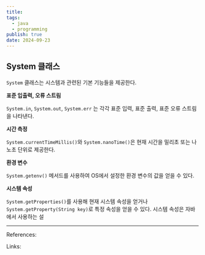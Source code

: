 ```yaml
---
title: 
tags:
  - java
  - programming
publish: true
date: 2024-09-23
---
```

## System 클래스

`System` 클래스는 시스템과 관련된 기본 기능들을 제공한다.

**표준 입출력, 오류 스트림**

`System.in`, `System.out`, `System.err` 는 각각 표준 입력, 표준 출력, 표준 오류 스트림을 나타낸다.

**시간 측정**

`System.currentTimeMillis()`와 `System.nanoTime()`은 현재 시간을 밀리초 또는 나노초 단위로 제공한다.

**환경 변수**

`System.getenv()` 메서드를 사용하여 OS에서 설정한 환경 변수의 값을 얻을 수 있다.

**시스템 속성**

`System.getProperties()`를 사용해 현재 시스템 속성을 얻거나 `System.getProperty(String key)`로 특정 속성을 얻을 수 있다. 시스템 속성은 자바에서 사용하는 설


---
References: 

Links: 